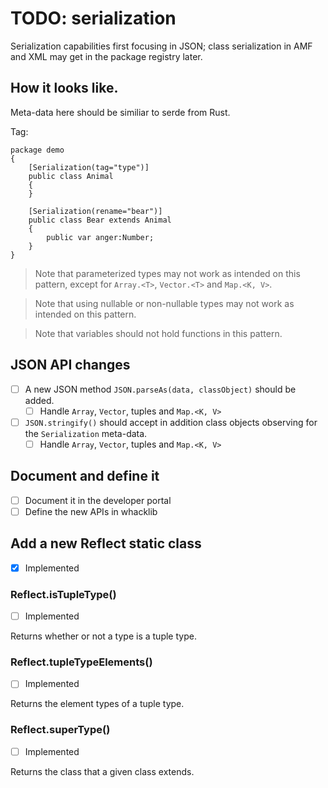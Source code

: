 # TODO: serialization

Serialization capabilities first focusing in JSON; class serialization in AMF and XML may get in the package registry later.

## How it looks like.

Meta-data here should be similiar to serde from Rust.

Tag:

```
package demo
{
    [Serialization(tag="type")]
    public class Animal
    {
    }

    [Serialization(rename="bear")]
    public class Bear extends Animal
    {
        public var anger:Number;
    }
}
```

> Note that parameterized types may not work as intended on this pattern, except for `Array.<T>`, `Vector.<T>` and `Map.<K, V>`.

> Note that using nullable or non-nullable types may not work as intended on this pattern.

> Note that variables should not hold functions in this pattern.

## JSON API changes

- [ ] A new JSON method `JSON.parseAs(data, classObject)` should be added.
  - [ ] Handle `Array`, `Vector`, tuples and `Map.<K, V>`
- [ ] `JSON.stringify()` should accept in addition class objects observing for the `Serialization` meta-data.
  - [ ] Handle `Array`, `Vector`, tuples and `Map.<K, V>`

## Document and define it

- [ ] Document it in the developer portal
- [ ] Define the new APIs in whacklib

## Add a new Reflect static class

- [x] Implemented

### Reflect.isTupleType()

- [ ] Implemented

Returns whether or not a type is a tuple type.

### Reflect.tupleTypeElements()

- [ ] Implemented

Returns the element types of a tuple type.

### Reflect.superType()

- [ ] Implemented

Returns the class that a given class extends.